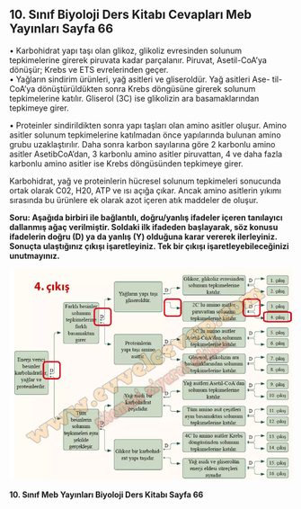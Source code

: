 ## 10. Sınıf Biyoloji Ders Kitabı Cevapları Meb Yayınları Sayfa 66

• Karbohidrat yapı taşı olan glikoz, glikoliz evresinden solunum tepkimelerine girerek piruvata kadar parçalanır. Piruvat, Asetil-CoA’ya dönüşür; Krebs ve ETS evrelerinden geçer.  
 • Yağların sindirim ürünleri, yağ asitleri ve gliseroldür. Yağ asitleri Ase- til-CoA’ya dönüştürüldükten sonra Krebs döngüsüne girerek solunum tepkimelerine katılır. Gliserol (3C) ise glikolizin ara basamaklarından tepkimeye girer.

• Proteinler sindirildikten sonra yapı taşları olan amino asitler oluşur. Amino asitler solunum tepkimelerine katılmadan önce yapılarında bulunan amino grubu uzaklaştırılır. Daha sonra karbon sayılarına göre 2 karbonlu amino asitler AsetibCoA’dan, 3 karbonlu amino asitler piruvattan, 4 ve daha fazla karbonlu amino asitler ise Krebs döngüsünden tepkimeye girer.

Karbohidrat, yağ ve proteinlerin hücresel solunum tepkimeleri sonucunda ortak olarak C02, H20, ATP ve ısı açığa çıkar. Ancak amino asitlerin yıkımı sırasında bu ürünlere ek olarak azot içeren atık maddeler de oluşur.

**Soru: Aşağıda birbiri ile bağlantılı, doğru/yanlış ifadeler içeren tanılayıcı dallanmış ağaç verilmiştir. Soldaki ilk ifadeden başlayarak, söz konusu ifadelerin doğru (D) ya da yanlış (Y) olduğuna karar vererek ilerleyiniz. Sonuçta ulaştığınız çıkışı işaretleyiniz. Tek bir çıkışı işaretleyebileceğinizi unutmayınız.**

![](./image1.webp)

**10. Sınıf Meb Yayınları Biyoloji Ders Kitabı Sayfa 66**